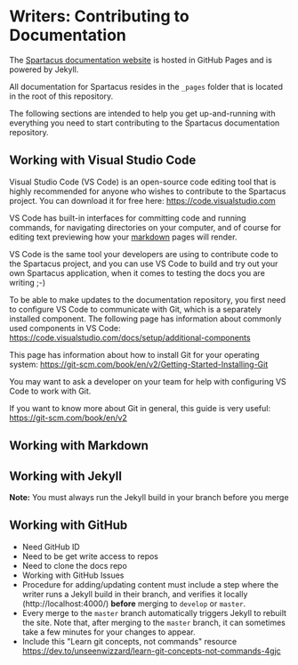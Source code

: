 # Writers: Contributing to Documentation

The [Spartacus documentation website](https://sap.github.io/cloud-commerce-spartacus-storefront-docs/) is hosted in GitHub Pages and is powered by Jekyll.

All documentation for Spartacus resides in the `_pages` folder that is located in the root of this repository.

The following sections are intended to help you get up-and-running with everything you need to start contributing to the Spartacus documentation repository.

## Working with Visual Studio Code

Visual Studio Code (VS Code) is an open-source code editing tool that is highly recommended for anyone who wishes to contribute to the Spartacus project. You can download it for free here: https://code.visualstudio.com

VS Code has built-in interfaces for committing code and running commands, for navigating directories on your computer, and of course for editing text previewing how your [markdown](#working-with-markdown) pages will render.

VS Code is the same tool your developers are using to contribute code to the Spartacus project, and you can use VS Code to build and try out your own Spartacus application, when it comes to testing the docs you are writing ;-)

To be able to make updates to the documentation repository, you first need to configure VS Code to communicate with Git, which is a separately installed component. The following page has information about commonly used components in VS Code: https://code.visualstudio.com/docs/setup/additional-components

This page has information about how to install Git for your operating system: https://git-scm.com/book/en/v2/Getting-Started-Installing-Git

You may want to ask a developer on your team for help with configuring VS Code to work with Git.

If you want to know more about Git in general, this guide is very useful: https://git-scm.com/book/en/v2

## Working with Markdown


## Working with Jekyll


**Note:** You must always run the Jekyll build in your branch before you merge


## Working with GitHub

- Need GitHub ID
- Need to be get write access to repos
- Need to clone the docs repo
- Working with GitHub Issues
- Procedure for adding/updating content must include a step where the writer runs a Jekyll build in their branch, and verifies it locally (http://localhost:4000/) **before** merging to `develop` or `master`.
- Every merge to the `master` branch automatically triggers Jekyll to rebuilt the site. Note that, after merging to the `master` branch, it can sometimes take a few minutes for your changes to appear.
- Include this "Learn git concepts, not commands" resource https://dev.to/unseenwizzard/learn-git-concepts-not-commands-4gjc

